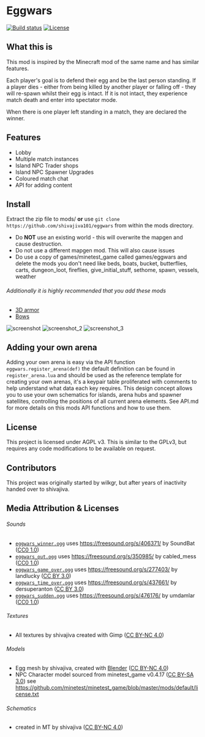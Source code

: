 # Eggwars

[![Build status](https://github.com/shivajiva101/eggwars/workflows/build/badge.svg)](https://github.com/shivajiva101/eggwars/actions)
[![License](https://img.shields.io/badge/license-AGPLv3.0%2B-purple.svg)](https://www.gnu.org/licenses/agpl-3.0.en.html)

## What this is

This mod is inspired by the Minecraft mod of the same name and has similar features.

Each player's goal is to defend their egg and be the last person standing. If a player dies - either from being killed by another player or falling off - they will re-spawn whilst their egg is intact. If it is not intact, they experience match death and enter into spectator mode.

When there is one player left standing in a match, they are declared the winner.

## Features

* Lobby
* Multiple match instances
* Island NPC Trader shops
* Island NPC Spawner Upgrades
* Coloured match chat
* API for adding content

## Install

Extract the zip file to mods/ **or** use `git clone https://github.com/shivajiva101/eggwars` from within the mods directory.

* Do **NOT** use an existing world - this will overwrite the mapgen and cause destruction.
* Do not use a different mapgen mod. This will also cause issues
* Do use a copy of games/minetest_game called games/eggwars and delete the mods you don't need like beds, boats, bucket, butterflies, carts, dungeon_loot, fireflies, give_initial_stuff, sethome, spawn, vessels, weather

###### Additionally it is highly recommended that you add these mods

* [3D armor](https://github.com/minetest-mods/3d_armor)
* [Bows](https://notabug.org/TenPlus1/bows)

![screenshot](screenshot.png)
![screenshot_2](screenshot_2.png)
![screenshot_3](screenshot_3.png)

## Adding your own arena

Adding your own arena is easy via the API function `eggwars.register_arena(def)`
the default definition can be found in `register_arena.lua` and should be used as the reference template for creating your own arenas, it's a keypair table proliferated with comments to help understand what data each key requires. This design concept allows you to use your own schematics for islands, arena hubs and spawner satellites, controlling the positions of all current arena elements. See API.md for more details on this mods API functions and how to use them.

## License

This project is licensed under AGPL v3. This is similar to the GPLv3, but requires any code modifications to be available on request.

## Contributors

This project was originally started by wilkgr, but after years of inactivity handed over to shivajiva.

## Media Attribution & Licenses

###### Sounds

* [`eggwars_winner.ogg`](https://github.com/shivajiva101/eggwars/blob/master/sounds/eggwars_winner.ogg) uses <https://freesound.org/s/406371/> by SoundBat  ([CC0 1.0](https://creativecommons.org/publicdomain/zero/1.0/))
* [`eggwars_out.ogg`](https://github.com/shivajiva101/eggwars/blob/master/sounds/eggwars_out.ogg) uses <https://freesound.org/s/350985/> by cabled_mess ([CC0 1.0](https://creativecommons.org/publicdomain/zero/1.0/))
* [`eggwars_game_over.ogg`](https://github.com/shivajiva101/eggwars/blob/master/sounds/eggwars_game_over.ogg) uses <https://freesound.org/s/277403/> by landlucky ([CC BY 3.0](https://creativecommons.org/licenses/by/3.0/))
* [`eggwars_time_over.ogg`](https://github.com/shivajiva101/eggwars/blob/master/sounds/eggwars_time_over.ogg) uses <https://freesound.org/s/437661/> by dersuperanton ([CC BY 3.0](https://creativecommons.org/licenses/by/3.0/))
* [`eggwars_sudden.ogg`](https://github.com/shivajiva101/eggwars/blob/master/sounds/eggwars_sudden.ogg) uses <https://freesound.org/s/476176/> by umdamlar ([CC0 1.0](https://creativecommons.org/publicdomain/zero/1.0/))

###### Textures

* All textures by shivajiva created with Gimp ([CC BY-NC 4.0](https://creativecommons.org/licenses/by-nc/4.0/))

###### Models

* Egg mesh by shivajiva, created with [Blender](https://www.blender.org/) ([CC BY-NC 4.0](https://creativecommons.org/licenses/by-nc/4.0/))
* NPC Character model sourced from minetest_game v0.4.17  ([CC BY-SA 3.0](https://creativecommons.org/licenses/by-sa/3.0/)) see <https://github.com/minetest/minetest_game/blob/master/mods/default/license.txt>

###### Schematics

* created in MT by shivajiva ([CC BY-NC 4.0](https://creativecommons.org/licenses/by-nc/4.0/))
